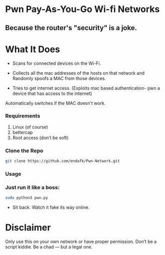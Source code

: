 
# Pwn Pay-As-You-Go Wi-fi Networks
## Because the router's "security" is a joke.

# What It Does

- Scans for connected devices on the Wi-Fi.

- Collects all the mac addresses of the hosts on that network and Randomly spoofs a MAC from those devices.

- Tries to get internet access. (Exploits mac based authentication- pwn a device that has access to the internet)

Automatically switches if the MAC doesn't work.


### Requirements

1. Linux (of course)
2. bettercap
3. Root access (don’t be soft)
### Clone the Repo
```bash
git clone https://github.com/endafk/Pwn-Network.git
```
### Usage

### Just run it like a boss:
```bash
sudo python3 pwn.py
```

- Sit back. Watch it fake its way online.

# Disclaimer

Only use this on your own network or have proper permission. Don’t be a script kiddie. Be a chad — but a legal one.
